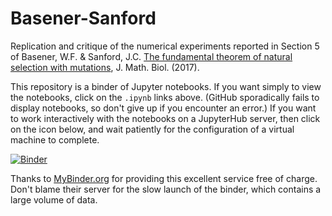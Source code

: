 # Basener-Sanford

Replication and critique of the numerical experiments reported in Section 5 of Basener, W.F. & Sanford, J.C. [The fundamental theorem of natural selection with mutations](https://doi.org/10.1007/s00285-017-1190-x), J. Math. Biol. (2017).

This repository is a binder of Jupyter notebooks. If you want simply to view the notebooks, click on the `.ipynb` links above. (GitHub sporadically fails to display notebooks, so don't give up if you encounter an error.) If you want to work interactively with the notebooks on a JupyterHub server, then click on the icon below, and wait patiently for the configuration of a virtual machine to complete.

[![Binder](https://mybinder.org/badge.svg)](https://mybinder.org/v2/gh/TMEnglish/Basener-Sanford/master)

Thanks to [MyBinder.org](MyBinder.org) for providing this excellent service free of charge. Don't blame their server for the slow launch of the binder, which contains a large volume of data.
